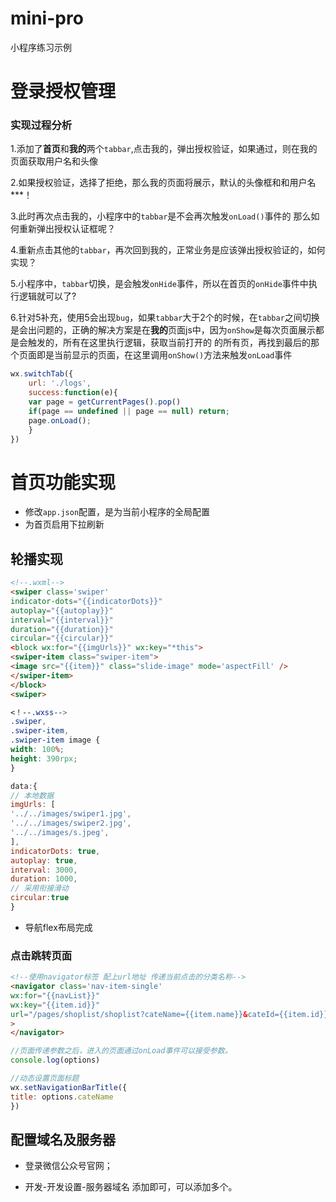 # mini-pro
小程序练习示例


# 登录授权管理
### 实现过程分析
1.添加了**首页**和**我的**两个`tabbar`,点击我的，弹出授权验证，如果通过，则在我的页面获取用户名和头像

2.如果授权验证，选择了拒绝，那么我的页面将展示，默认的头像框和和用户名***！

3.此时再次点击我的，小程序中的`tabbar`是不会再次触发`onLoad()`事件的 那么如何重新弹出授权认证框呢？

4.重新点击其他的`tabbar`，再次回到我的，正常业务是应该弹出授权验证的，如何实现？

5.小程序中，`tabbar`切换，是会触发`onHide`事件，所以在首页的`onHide`事件中执行逻辑就可以了?

6.针对5补充，使用5会出现`bug`，如果`tabbar`大于2个的时候，在`tabbar`之间切换是会出问题的，正确的解决方案是在**我的**页面js中，因为`onShow`是每次页面展示都是会触发的，所有在这里执行逻辑，获取当前打开的 的所有页，再找到最后的那个页面即是当前显示的页面，在这里调用`onShow()`方法来触发`onLoad`事件

```javascript
wx.switchTab({
    url: './logs',
    success:function(e){
    var page = getCurrentPages().pop()
    if(page == undefined || page == null) return;
    page.onLoad();
    }
})
```

# 首页功能实现
- 修改`app.json`配置，是为当前小程序的全局配置  
- 为首页启用下拉刷新

## 轮播实现

```html
<!--.wxml-->
<swiper class='swiper'
indicator-dots="{{indicatorDots}}"
autoplay="{{autoplay}}"
interval="{{interval}}"
duration="{{duration}}"
circular="{{circular}}"
<block wx:for="{{imgUrls}}" wx:key="*this">
<swiper-item class="swiper-item">
<image src="{{item}}" class="slide-image" mode='aspectFill' />
</swiper-item>
</block>
<swiper>

```

```css
<！--.wxss-->
.swiper,
.swiper-item,
.swiper-item image {
width: 100%;
height: 390rpx;
}
```

```javascript
data:{
// 本地数据
imgUrls: [
'../../images/swiper1.jpg',
'../../images/swiper2.jpg',
'../../images/s.jpeg',
],
indicatorDots: true,
autoplay: true,
interval: 3000,
duration: 1000,
// 采用衔接滑动
circular:true
}
```

- 导航flex布局完成

### 点击跳转页面

```html
<!--使用navigator标签 配上url地址 传递当前点击的分类名称-->
<navigator class='nav-item-single'
wx:for="{{navList}}" 
wx:key="{{item.id}}"
url="/pages/shoplist/shoplist?cateName={{item.name}}&cateId={{item.id}}"
>
</navigator>
```

```javascript
//页面传递参数之后，进入的页面通过onLoad事件可以接受参数。
console.log(options) 

//动态设置页面标题
wx.setNavigationBarTitle({
title: options.cateName
})
```

## 配置域名及服务器

- 登录微信公众号官网；

- 开发-开发设置-服务器域名 添加即可，可以添加多个。